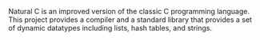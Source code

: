 Natural C is an improved version of the classic C programming language. This project provides a compiler and a standard library that provides a set of dynamic datatypes including lists, hash tables, and strings.